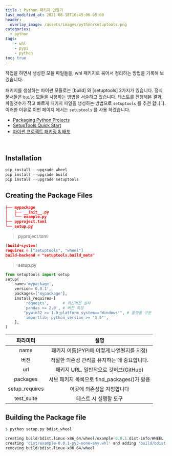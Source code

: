 ```yaml
---
title : Python 패키지 만들기
last_modified_at: 2021-08-18T10:45:06-05:00
header:
  overlay_image: /assets/images/python/setuptools.png
categories:
  - python
tags: 
    - whl
    - pypi
    - python
toc: true 
---
```


작업을 하면서 생성한 모듈 파일들을, whl 패키지로 묶어서 정리하는 방법을 기록해 보겠습니다.

패키지를 생성하는 파이썬 모듈로는 [build] 와 [setuptools] 2가지가 있습니다. 정식 문서들은 `build` 모듈을 사용하는 방법을 서술하고 있습니다. 테스트를 진행해본 결과, 파일갯수가 적고 빠르게 패키지 파일을 생성하는 방법으로  `setuptools` 를 추천 합니다. 이러한 이유로 이번 페이지 에서는 `setuptools` 를 사용 하겠습니다.

- [Packaging Python Projects](https://packaging.python.org/tutorials/packaging-projects/)
- [SetupTools Quick Start](https://setuptools.readthedocs.io/en/latest/userguide/quickstart.html)
- [파이썬 프로젝트 패키징 & 배포](https://jammdev.tistory.com/34)

<br/>

## Installation

```python
pip install --upgrade wheel
pip install --upgrade build
pip install --upgrade setuptools
```

## Creating the Package Files

```json
├── mypackage
│   ├── __init__.py
│   └── example.py
├── pyproject.toml
└── setup.py
```

> pyproject.toml

```json
[build-system]
requires = ["setuptools", "wheel"]
build-backend = "setuptools.build_meta"
```

> setup.py

```python
from setuptools import setup
setup(
    name='mypackage',
    version='0.0.1',
    packages=['mypackage'],
    install_requires=[
        'requests',      # 최신버전 설치
        'pandas >= 2.0', # 버전 특정
        "pywin32 >= 1.0;platform_system=='Windows'", # 플랫폼 구분
        'importlib; python_version >= "3.5"',
    ],
)
```

| 파라미터 |  설명                                      |
|:--------:|:------------------------------------------:|
|name      |패키지 이름(PYPI에 어떻게 나열될지를 지정)  |
|버전      |적절한 의존성 관리를 유지하는 데 중요합니다.|
|url       |패키지 URL. 일반적으로 깃허브(GitHub)       |
|packages  |서브 패키지 목록으로 find_packages()가 활용 |
|setup_requires| 이곳에 의존성을 지정합니다             |
|test_suite|테스트 시 실행할 도구                       |

## Building the Package file

```r
$ python setup.py bdist_wheel

creating build/bdist.linux-x86_64/wheel/example-0.0.1.dist-info/WHEEL
creating 'dist/example-0.0.1-py3-none-any.whl' and adding 'build/bdist.linux-x86_64/wheel' to it
removing build/bdist.linux-x86_64/wheel
```